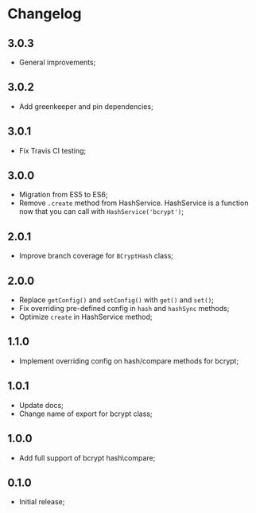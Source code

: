 # Changelog

## 3.0.3

- General improvements;

## 3.0.2

- Add greenkeeper and pin dependencies;

## 3.0.1

- Fix Travis CI testing;

## 3.0.0

- Migration from ES5 to ES6;
- Remove `.create` method from HashService. HashService is a function now that you can call with `HashService('bcrypt')`;

## 2.0.1

- Improve branch coverage for `BCryptHash` class;

## 2.0.0

- Replace `getConfig()` and `setConfig()` with `get()` and `set()`;
- Fix overriding pre-defined config in `hash` and `hashSync` methods;
- Optimize `create` in HashService method;

## 1.1.0

- Implement overriding config on hash/compare methods for bcrypt;

## 1.0.1

- Update docs;
- Change name of export for bcrypt class;

## 1.0.0

- Add full support of bcrypt hash\compare;

## 0.1.0

- Initial release;
